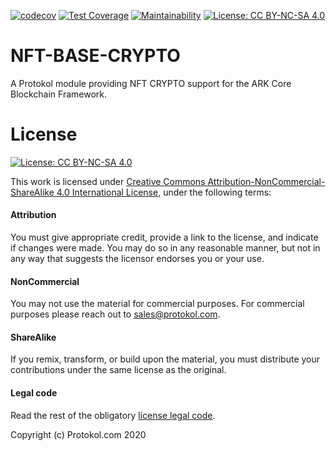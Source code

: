 [![codecov](https://codecov.io/gh/protokol/nft-base-crypto/branch/develop/graph/badge.svg?token=DFMIVCYAS8)](https://codecov.io/gh/protokol/nft-base-crypto) [![Test Coverage](https://api.codeclimate.com/v1/badges/8780978faa92a66dd7d1/test_coverage)](https://codeclimate.com/repos/5ebb0ce2c449b4292000c5c2/test_coverage) [![Maintainability](https://api.codeclimate.com/v1/badges/8780978faa92a66dd7d1/maintainability)](https://codeclimate.com/repos/5ebb0ce2c449b4292000c5c2/maintainability) [![License: CC BY-NC-SA 4.0](https://img.shields.io/badge/License-CC%20BY--NC--SA%204.0-lightgrey.svg)](https://creativecommons.org/licenses/by-nc-sa/4.0/)

# NFT-BASE-CRYPTO
A Protokol module providing NFT CRYPTO support for the ARK Core Blockchain Framework.


# License
[![License: CC BY-NC-SA 4.0](https://img.shields.io/badge/License-CC%20BY--NC--SA%204.0-lightgrey.svg)](https://creativecommons.org/licenses/by-nc-sa/4.0/)

This work is licensed under [Creative Commons Attribution-NonCommercial-ShareAlike 4.0 International License](https://creativecommons.org/licenses/by-nc-sa/4.0/), under the following terms:

#### Attribution

You must give appropriate credit, provide a link to the license, and indicate if changes were made. You may do so in any reasonable manner, but not in any way that suggests the licensor endorses you or your use.

#### NonCommercial

You may not use the material for commercial purposes. For commercial purposes please reach out to sales@protokol.com.

#### ShareAlike

If you remix, transform, or build upon the material, you must distribute your contributions under the same license as the original.

#### Legal code

Read the rest of the obligatory [license legal code](https://creativecommons.org/licenses/by-nc-sa/4.0/legalcode).

Copyright (c) Protokol.com 2020
